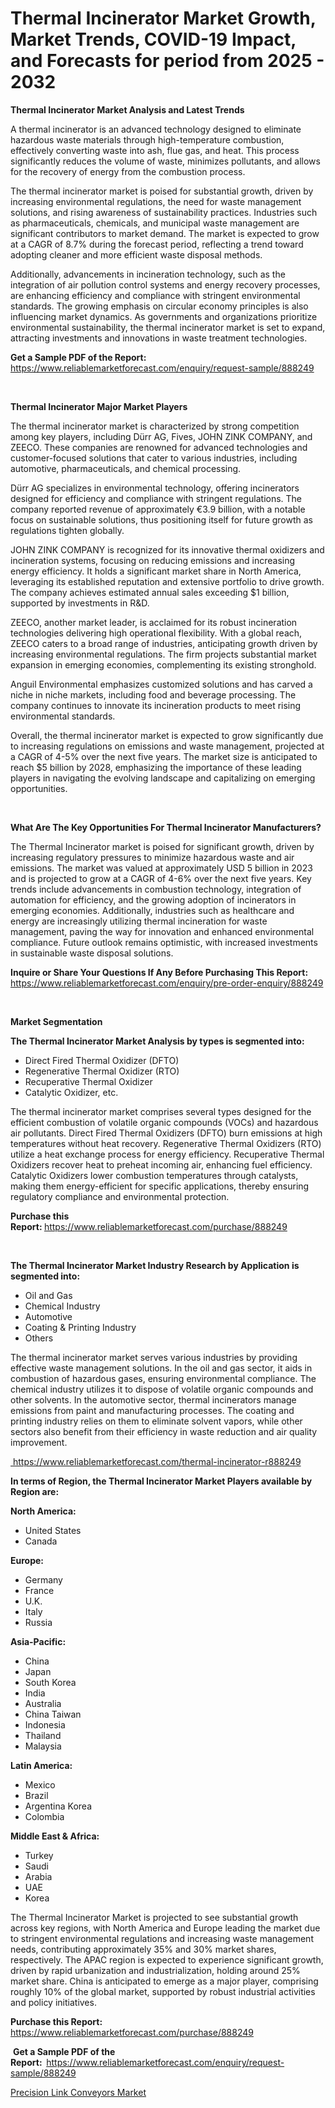 <p><h1>Thermal Incinerator Market Growth, Market Trends, COVID-19 Impact, and Forecasts for period from 2025 - 2032</h1></p><p><strong>Thermal Incinerator Market Analysis and Latest Trends</strong></p>
<p><p>A thermal incinerator is an advanced technology designed to eliminate hazardous waste materials through high-temperature combustion, effectively converting waste into ash, flue gas, and heat. This process significantly reduces the volume of waste, minimizes pollutants, and allows for the recovery of energy from the combustion process.</p><p>The thermal incinerator market is poised for substantial growth, driven by increasing environmental regulations, the need for waste management solutions, and rising awareness of sustainability practices. Industries such as pharmaceuticals, chemicals, and municipal waste management are significant contributors to market demand. The market is expected to grow at a CAGR of 8.7% during the forecast period, reflecting a trend toward adopting cleaner and more efficient waste disposal methods.</p><p>Additionally, advancements in incineration technology, such as the integration of air pollution control systems and energy recovery processes, are enhancing efficiency and compliance with stringent environmental standards. The growing emphasis on circular economy principles is also influencing market dynamics. As governments and organizations prioritize environmental sustainability, the thermal incinerator market is set to expand, attracting investments and innovations in waste treatment technologies.</p></p>
<p><strong>Get a Sample PDF of the Report:&nbsp;</strong> <a href="https://www.reliablemarketforecast.com/enquiry/request-sample/888249?utm_campaign=1890&utm_medium=2&utm_source=Github&utm_content=ia&utm_term=21022025&utm_id=thermal-incinerator">https://www.reliablemarketforecast.com/enquiry/request-sample/888249</a></p>
<p>&nbsp;</p>
<p><strong>Thermal Incinerator Major Market Players</strong></p>
<p><p>The thermal incinerator market is characterized by strong competition among key players, including Dürr AG, Fives, JOHN ZINK COMPANY, and ZEECO. These companies are renowned for advanced technologies and customer-focused solutions that cater to various industries, including automotive, pharmaceuticals, and chemical processing.</p><p>Dürr AG specializes in environmental technology, offering incinerators designed for efficiency and compliance with stringent regulations. The company reported revenue of approximately €3.9 billion, with a notable focus on sustainable solutions, thus positioning itself for future growth as regulations tighten globally.</p><p>JOHN ZINK COMPANY is recognized for its innovative thermal oxidizers and incineration systems, focusing on reducing emissions and increasing energy efficiency. It holds a significant market share in North America, leveraging its established reputation and extensive portfolio to drive growth. The company achieves estimated annual sales exceeding $1 billion, supported by investments in R&D.</p><p>ZEECO, another market leader, is acclaimed for its robust incineration technologies delivering high operational flexibility. With a global reach, ZEECO caters to a broad range of industries, anticipating growth driven by increasing environmental regulations. The firm projects substantial market expansion in emerging economies, complementing its existing stronghold.</p><p>Anguil Environmental emphasizes customized solutions and has carved a niche in niche markets, including food and beverage processing. The company continues to innovate its incineration products to meet rising environmental standards. </p><p>Overall, the thermal incinerator market is expected to grow significantly due to increasing regulations on emissions and waste management, projected at a CAGR of 4-5% over the next five years. The market size is anticipated to reach $5 billion by 2028, emphasizing the importance of these leading players in navigating the evolving landscape and capitalizing on emerging opportunities.</p></p>
<p>&nbsp;</p>
<p><strong>What Are The Key Opportunities For Thermal Incinerator Manufacturers?</strong></p>
<p><p>The Thermal Incinerator market is poised for significant growth, driven by increasing regulatory pressures to minimize hazardous waste and air emissions. The market was valued at approximately USD 5 billion in 2023 and is projected to grow at a CAGR of 4-6% over the next five years. Key trends include advancements in combustion technology, integration of automation for efficiency, and the growing adoption of incinerators in emerging economies. Additionally, industries such as healthcare and energy are increasingly utilizing thermal incineration for waste management, paving the way for innovation and enhanced environmental compliance. Future outlook remains optimistic, with increased investments in sustainable waste disposal solutions.</p></p>
<p><strong>Inquire or Share Your Questions If Any Before Purchasing This Report:</strong> <a href="https://www.reliablemarketforecast.com/enquiry/pre-order-enquiry/888249?utm_campaign=1890&utm_medium=2&utm_source=Github&utm_content=ia&utm_term=21022025&utm_id=thermal-incinerator">https://www.reliablemarketforecast.com/enquiry/pre-order-enquiry/888249</a></p>
<p>&nbsp;</p>
<p><strong>Market Segmentation</strong></p>
<p><strong>The Thermal Incinerator Market Analysis by types is segmented into:</strong></p>
<p><ul><li>Direct Fired Thermal Oxidizer (DFTO)</li><li>Regenerative Thermal Oxidizer (RTO)</li><li>Recuperative Thermal Oxidizer</li><li>Catalytic Oxidizer, etc.</li></ul></p>
<p><p>The thermal incinerator market comprises several types designed for the efficient combustion of volatile organic compounds (VOCs) and hazardous air pollutants. Direct Fired Thermal Oxidizers (DFTO) burn emissions at high temperatures without heat recovery. Regenerative Thermal Oxidizers (RTO) utilize a heat exchange process for energy efficiency. Recuperative Thermal Oxidizers recover heat to preheat incoming air, enhancing fuel efficiency. Catalytic Oxidizers lower combustion temperatures through catalysts, making them energy-efficient for specific applications, thereby ensuring regulatory compliance and environmental protection.</p></p>
<p><strong>Purchase this Report:&nbsp;</strong><a href="https://www.reliablemarketforecast.com/purchase/888249?utm_campaign=1890&utm_medium=2&utm_source=Github&utm_content=ia&utm_term=21022025&utm_id=thermal-incinerator">https://www.reliablemarketforecast.com/purchase/888249</a></p>
<p>&nbsp;</p>
<p><strong>The Thermal Incinerator Market Industry Research by Application is segmented into:</strong></p>
<p><ul><li>Oil and Gas</li><li>Chemical Industry</li><li>Automotive</li><li>Coating & Printing Industry</li><li>Others</li></ul></p>
<p><p>The thermal incinerator market serves various industries by providing effective waste management solutions. In the oil and gas sector, it aids in combustion of hazardous gases, ensuring environmental compliance. The chemical industry utilizes it to dispose of volatile organic compounds and other solvents. In the automotive sector, thermal incinerators manage emissions from paint and manufacturing processes. The coating and printing industry relies on them to eliminate solvent vapors, while other sectors also benefit from their efficiency in waste reduction and air quality improvement.</p></p>
<p><a href="https://www.reliablemarketforecast.com/thermal-incinerator-r888249?utm_campaign=1890&utm_medium=2&utm_source=Github&utm_content=ia&utm_term=21022025&utm_id=thermal-incinerator">&nbsp;https://www.reliablemarketforecast.com/thermal-incinerator-r888249</a></p>
<p><strong>In terms of Region, the Thermal Incinerator Market Players available by Region are:</strong></p>
<p>
    <p> <strong> North America: </strong>
        <ul>
            <li>United States</li>
            <li>Canada</li>
        </ul>
        </p> 
    <p> <strong> Europe: </strong>
        <ul>
            <li>Germany</li>
            <li>France</li>
            <li>U.K.</li>
            <li>Italy</li>
            <li>Russia</li>
        </ul>
        </p> 
    <p> <strong> Asia-Pacific: </strong>
        <ul>
            <li>China</li>
            <li>Japan</li>
            <li>South Korea</li>
            <li>India</li>
            <li>Australia</li>
            <li>China Taiwan</li>
            <li>Indonesia</li>
            <li>Thailand</li>
            <li>Malaysia</li>
        </ul>
        </p> 
    <p> <strong> Latin America: </strong>
        <ul>
            <li>Mexico</li>
            <li>Brazil</li>
            <li>Argentina Korea</li>
            <li>Colombia</li>
        </ul>
        </p> 
    <p> <strong> Middle East & Africa: </strong>
        <ul>
            <li>Turkey</li>
            <li>Saudi</li>
            <li>Arabia</li>
            <li>UAE</li>
            <li>Korea</li>
        </ul>
    </p>
    </p>
<p><p>The Thermal Incinerator Market is projected to see substantial growth across key regions, with North America and Europe leading the market due to stringent environmental regulations and increasing waste management needs, contributing approximately 35% and 30% market shares, respectively. The APAC region is expected to experience significant growth, driven by rapid urbanization and industrialization, holding around 25% market share. China is anticipated to emerge as a major player, comprising roughly 10% of the global market, supported by robust industrial activities and policy initiatives.</p></p>
<p><strong>Purchase this Report: </strong><a href="https://www.reliablemarketforecast.com/purchase/888249?utm_campaign=1890&utm_medium=2&utm_source=Github&utm_content=ia&utm_term=21022025&utm_id=thermal-incinerator">https://www.reliablemarketforecast.com/purchase/888249</a></p>
<p>&nbsp;<strong>Get a Sample PDF of the Report:&nbsp;&nbsp;</strong><a href="https://www.reliablemarketforecast.com/enquiry/request-sample/888249?utm_campaign=1890&utm_medium=2&utm_source=Github&utm_content=ia&utm_term=21022025&utm_id=thermal-incinerator">https://www.reliablemarketforecast.com/enquiry/request-sample/888249</a></p>
<p><strong></strong></p>
<p><p><a href="https://github.com/lylyparadise/Market-Research-Report-List-6/blob/main/precision-link-conveyors-market.md?utm_campaign=1890&utm_medium=2&utm_source=Github&utm_content=ia&utm_term=21022025&utm_id=thermal-incinerator">Precision Link Conveyors Market</a></p></p>